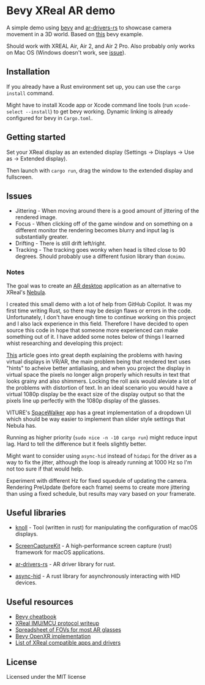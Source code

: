 # Bevy XReal AR demo

A simple demo using [bevy](https://github.com/bevyengine/bevy) and [ar-drivers-rs](https://github.com/badicsalex/ar-drivers-rs) to showcase camera movement in a 3D world. Based on [this](https://bevyengine.org/examples/3D%20Rendering/generate-custom-mesh/) bevy example.

Should work with XREAL Air, Air 2, and Air 2 Pro. Also probably only works on Mac OS (Windows doesn't work, see [issue](https://github.com/badicsalex/ar-drivers-rs/issues/13)).

## Installation

If you already have a Rust environment set up, you can use the `cargo install` command.

Might have to install Xcode app or Xcode command line tools (run `xcode-select --install`) to get bevy working. Dynamic linking is already configured for bevy in `Cargo.toml`.

## Getting started

Set your XReal display as an extended display (Settings -> Displays -> Use as -> Extended display).

Then launch with `cargo run`, drag the window to the extended display and fullscreen.

## Issues

- Jittering - When moving around there is a good amount of jittering of the rendered image.
- Focus - When clicking off of the game window and on something on a different monitor the rendering becomes blurry and input lag is substantially greater.
- Drifting - There is still drift left/right.
- Tracking - The tracking goes wonky when head is tilted close to 90 degrees. Should probably use a different fusion library than `dcmimu`.

### Notes

The goal was to create an [AR desktop](https://www.xreal.com/experience/?virtual-desktop) application as an alternative to XReal's [Nebula](https://www.xreal.com/app/).

I created this small demo with a lot of help from GitHub Copilot. It was my first time writing Rust, so there may be design flaws or errors in the code. Unfortunately, I don't have enough time to continue working on this project and I also lack experience in this field. Therefore I have decided to open source this code in hope that someone more experienced can make something out of it. I have added some notes below of things I learned whist researching and developing this project:

[This](https://kguttag.com/2023/08/05/apple-vision-pro-part-5a-why-monitor-replacement-is-ridiculous/#rendering-a-dot) article goes into great depth explaining the problems with having virtual displays in VR/AR, the main problem being that rendered text uses "hints" to acheive better antialiasing, and when you project the display in virtual space the pixels no longer align properly which results in text that looks grainy and also shimmers. Locking the roll axis would aleviate a lot of the problems with distortion of text. In an ideal scenario you would have a virtual 1080p display be the exact size of the display output so that the pixels line up perfectly with the 1080p display of the glasses.

VITURE's [SpaceWalker](https://www.reddit.com/r/VITURE/comments/1bl72zb/unlock_the_best_of_your_macbook_spacewalker_for/) app has a great implementation of a dropdown UI which should be way easier to implement than slider style settings that Nebula has.

Running as higher priority (`sudo nice -n -10 cargo run`) might reduce input lag. Hard to tell the difference but it feels slightly better.

Might want to consider using `async-hid` instead of `hidapi` for the driver as a way to fix the jitter, although the loop is already running at 1000 Hz so I'm not too sure if that would help.

Experiment with different Hz for fixed squedule of updating the camera. Rendering PreUpdate (before each frame) seems to create more jittering than using a fixed schedule, but results may vary based on your framerate.

## Useful libraries

- [knoll](https://github.com/gawashburn/knoll) - Tool (written in rust) for manipulating the configuration of macOS displays.

- [ScreenCaptureKit](https://github.com/svtlabs/screencapturekit-rs) - A high-performance screen capture (rust) framework for macOS applications.

- [ar-drivers-rs](https://github.com/badicsalex/ar-drivers-rs) - AR driver library for rust.

- [async-hid](https://github.com/sidit77/async-hid) - A rust library for asynchronously interacting with HID devices.

## Useful resources

- [Bevy cheatbook](https://bevy-cheatbook.github.io/)
- [XReal IMU/MCU protocol writeup](https://voidcomputing.hu/blog/worse-better-prettier/#the-prettier-xreal-air)
- [Spreadsheet of FOVs for most AR glasses](https://docs.google.com/spreadsheets/d/1_Af6j8Qxzl3MSHf0qfpjHM9PA-NdxAzxujZesZUyBs0/htmlview)
- [Bevy OpenXR implementation](https://github.com/awtterpip/bevy_oxr)
- [List of XReal compatible apps and drivers](https://github.com/jakedowns/xreal-webxr?tab=readme-ov-file#projects-using-open-source-xreal-drivers)

## License

Licensed under the MIT license